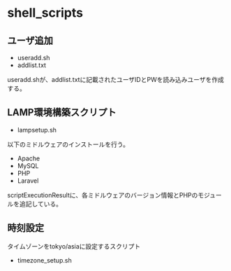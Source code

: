 # shell_scripts

## ユーザ追加
- useradd.sh
- addlist.txt

useradd.shが、addlist.txtに記載されたユーザIDとPWを読み込みユーザを作成する。

## LAMP環境構築スクリプト
- lampsetup.sh

以下のミドルウェアのインストールを行う。

  - Apache
  - MySQL
  - PHP
  - Laravel

scriptExecutionResultに、各ミドルウェアのバージョン情報とPHPのモジュールを追記している。

## 時刻設定
タイムゾーンをtokyo/asiaに設定するスクリプト
- timezone_setup.sh

